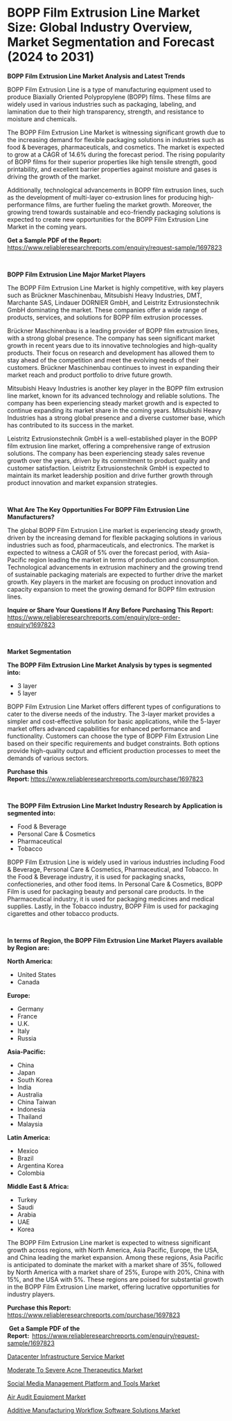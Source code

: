<p><h1>BOPP Film Extrusion Line Market Size: Global Industry Overview, Market Segmentation and Forecast (2024 to 2031)</h1></p><p><strong>BOPP Film Extrusion Line Market Analysis and Latest Trends</strong></p>
<p><p>BOPP Film Extrusion Line is a type of manufacturing equipment used to produce Biaxially Oriented Polypropylene (BOPP) films. These films are widely used in various industries such as packaging, labeling, and lamination due to their high transparency, strength, and resistance to moisture and chemicals.</p><p>The BOPP Film Extrusion Line Market is witnessing significant growth due to the increasing demand for flexible packaging solutions in industries such as food & beverages, pharmaceuticals, and cosmetics. The market is expected to grow at a CAGR of 14.6% during the forecast period. The rising popularity of BOPP films for their superior properties like high tensile strength, good printability, and excellent barrier properties against moisture and gases is driving the growth of the market.</p><p>Additionally, technological advancements in BOPP film extrusion lines, such as the development of multi-layer co-extrusion lines for producing high-performance films, are further fueling the market growth. Moreover, the growing trend towards sustainable and eco-friendly packaging solutions is expected to create new opportunities for the BOPP Film Extrusion Line Market in the coming years.</p></p>
<p><strong>Get a Sample PDF of the Report:&nbsp;</strong> <a href="https://www.reliableresearchreports.com/enquiry/request-sample/1697823">https://www.reliableresearchreports.com/enquiry/request-sample/1697823</a></p>
<p>&nbsp;</p>
<p><strong>BOPP Film Extrusion Line Major Market Players</strong></p>
<p><p>The BOPP Film Extrusion Line Market is highly competitive, with key players such as Brückner Maschinenbau, Mitsubishi Heavy Industries, DMT, Marchante SAS, Lindauer DORNIER GmbH, and Leistritz Extrusionstechnik GmbH dominating the market. These companies offer a wide range of products, services, and solutions for BOPP film extrusion processes.</p><p>Brückner Maschinenbau is a leading provider of BOPP film extrusion lines, with a strong global presence. The company has seen significant market growth in recent years due to its innovative technologies and high-quality products. Their focus on research and development has allowed them to stay ahead of the competition and meet the evolving needs of their customers. Brückner Maschinenbau continues to invest in expanding their market reach and product portfolio to drive future growth.</p><p>Mitsubishi Heavy Industries is another key player in the BOPP film extrusion line market, known for its advanced technology and reliable solutions. The company has been experiencing steady market growth and is expected to continue expanding its market share in the coming years. Mitsubishi Heavy Industries has a strong global presence and a diverse customer base, which has contributed to its success in the market.</p><p>Leistritz Extrusionstechnik GmbH is a well-established player in the BOPP film extrusion line market, offering a comprehensive range of extrusion solutions. The company has been experiencing steady sales revenue growth over the years, driven by its commitment to product quality and customer satisfaction. Leistritz Extrusionstechnik GmbH is expected to maintain its market leadership position and drive further growth through product innovation and market expansion strategies.</p></p>
<p>&nbsp;</p>
<p><strong>What Are The Key Opportunities For BOPP Film Extrusion Line Manufacturers?</strong></p>
<p><p>The global BOPP Film Extrusion Line market is experiencing steady growth, driven by the increasing demand for flexible packaging solutions in various industries such as food, pharmaceuticals, and electronics. The market is expected to witness a CAGR of 5% over the forecast period, with Asia-Pacific region leading the market in terms of production and consumption. Technological advancements in extrusion machinery and the growing trend of sustainable packaging materials are expected to further drive the market growth. Key players in the market are focusing on product innovation and capacity expansion to meet the growing demand for BOPP film extrusion lines.</p></p>
<p><strong>Inquire or Share Your Questions If Any Before Purchasing This Report:</strong> <a href="https://www.reliableresearchreports.com/enquiry/pre-order-enquiry/1697823">https://www.reliableresearchreports.com/enquiry/pre-order-enquiry/1697823</a></p>
<p>&nbsp;</p>
<p><strong>Market Segmentation</strong></p>
<p><strong>The BOPP Film Extrusion Line Market Analysis by types is segmented into:</strong></p>
<p><ul><li>3 layer</li><li>5 layer</li></ul></p>
<p><p>BOPP Film Extrusion Line Market offers different types of configurations to cater to the diverse needs of the industry. The 3-layer market provides a simpler and cost-effective solution for basic applications, while the 5-layer market offers advanced capabilities for enhanced performance and functionality. Customers can choose the type of BOPP Film Extrusion Line based on their specific requirements and budget constraints. Both options provide high-quality output and efficient production processes to meet the demands of various sectors.</p></p>
<p><strong>Purchase this Report:&nbsp;</strong><a href="https://www.reliableresearchreports.com/purchase/1697823">https://www.reliableresearchreports.com/purchase/1697823</a></p>
<p>&nbsp;</p>
<p><strong>The BOPP Film Extrusion Line Market Industry Research by Application is segmented into:</strong></p>
<p><ul><li>Food & Beverage</li><li>Personal Care & Cosmetics</li><li>Pharmaceutical</li><li>Tobacco</li></ul></p>
<p><p>BOPP Film Extrusion Line is widely used in various industries including Food & Beverage, Personal Care & Cosmetics, Pharmaceutical, and Tobacco. In the Food & Beverage industry, it is used for packaging snacks, confectioneries, and other food items. In Personal Care & Cosmetics, BOPP Film is used for packaging beauty and personal care products. In the Pharmaceutical industry, it is used for packaging medicines and medical supplies. Lastly, in the Tobacco industry, BOPP Film is used for packaging cigarettes and other tobacco products.</p></p>
<p>&nbsp;</p>
<p><strong>In terms of Region, the BOPP Film Extrusion Line Market Players available by Region are:</strong></p>
<p>
    <p> <strong> North America: </strong>
        <ul>
            <li>United States</li>
            <li>Canada</li>
        </ul>
        </p> 
    <p> <strong> Europe: </strong>
        <ul>
            <li>Germany</li>
            <li>France</li>
            <li>U.K.</li>
            <li>Italy</li>
            <li>Russia</li>
        </ul>
        </p> 
    <p> <strong> Asia-Pacific: </strong>
        <ul>
            <li>China</li>
            <li>Japan</li>
            <li>South Korea</li>
            <li>India</li>
            <li>Australia</li>
            <li>China Taiwan</li>
            <li>Indonesia</li>
            <li>Thailand</li>
            <li>Malaysia</li>
        </ul>
        </p> 
    <p> <strong> Latin America: </strong>
        <ul>
            <li>Mexico</li>
            <li>Brazil</li>
            <li>Argentina Korea</li>
            <li>Colombia</li>
        </ul>
        </p> 
    <p> <strong> Middle East & Africa: </strong>
        <ul>
            <li>Turkey</li>
            <li>Saudi</li>
            <li>Arabia</li>
            <li>UAE</li>
            <li>Korea</li>
        </ul>
    </p>
    </p>
<p><p>The BOPP Film Extrusion Line market is expected to witness significant growth across regions, with North America, Asia Pacific, Europe, the USA, and China leading the market expansion. Among these regions, Asia Pacific is anticipated to dominate the market with a market share of 35%, followed by North America with a market share of 25%, Europe with 20%, China with 15%, and the USA with 5%. These regions are poised for substantial growth in the BOPP Film Extrusion Line market, offering lucrative opportunities for industry players.</p></p>
<p><strong>Purchase this Report: </strong><a href="https://www.reliableresearchreports.com/purchase/1697823">https://www.reliableresearchreports.com/purchase/1697823</a></p>
<p>&nbsp;<strong>Get a Sample PDF of the Report:&nbsp;&nbsp;</strong><a href="https://www.reliableresearchreports.com/enquiry/request-sample/1697823">https://www.reliableresearchreports.com/enquiry/request-sample/1697823</a></p>
<p><strong></strong></p>
<p><p><a href="https://medium.com/@ashlybednar2023/datacenter-infrastructure-service-nbsp-market-focuses-on-market-share-size-and-projected-forecast-c1a8a5738404">Datacenter Infrastructure Service Market</a></p><p><a href="https://medium.com/@scottford2001/moderate-to-severe-acne-therapeutics-market-insight-market-trends-growth-forecasted-from-2024-to-f453ee6ebf40">Moderate To Severe Acne Therapeutics Market</a></p><p><a href="https://medium.com/@scottford2001/social-media-management-platform-and-tools-market-competitive-analysis-market-trends-and-forecast-496538a7203b">Social Media Management Platform and Tools Market</a></p><p><a href="https://medium.com/@ashlybednar2023/air-audit-equipment-market-insight-market-trends-growth-forecasted-from-2024-to-2031-fe7a7f47ef37">Air Audit Equipment Market</a></p><p><a href="https://medium.com/@elvirabogdani08/additive-manufacturing-workflow-software-solutions-market-insight-market-trends-growth-7ea2a4acc27f">Additive Manufacturing Workflow Software Solutions Market</a></p></p>